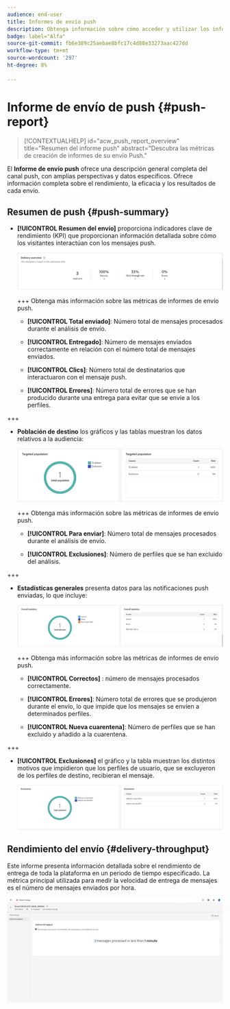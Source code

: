 ```yaml
---
audience: end-user
title: Informes de envío push
description: Obtenga información sobre cómo acceder y utilizar los informes de envío push
badge: label="Alfa"
source-git-commit: fb6e389c25aebae8bfc17c4d88e33273aac427dd
workflow-type: tm+mt
source-wordcount: '297'
ht-degree: 8%

---
```


# Informe de envío de push {#push-report}

>[!CONTEXTUALHELP]
>id="acw_push_report_overview"
>title="Resumen del informe push"
>abstract="Descubra las métricas de creación de informes de su envío Push."

El **Informe de envío push** ofrece una descripción general completa del canal push, con amplias perspectivas y datos específicos. Ofrece información completa sobre el rendimiento, la eficacia y los resultados de cada envío.

## Resumen de push {#push-summary}

* **[!UICONTROL Resumen del envío]** proporciona indicadores clave de rendimiento (KPI) que proporcionan información detallada sobre cómo los visitantes interactúan con los mensajes push.

  ![](assets/reporting_push_3.png)

  +++ Obtenga más información sobre las métricas de informes de envío push.

   * **[!UICONTROL Total enviado]**: Número total de mensajes procesados durante el análisis de envío.

   * **[!UICONTROL Entregado]**: Número de mensajes enviados correctamente en relación con el número total de mensajes enviados.

   * **[!UICONTROL Clics]**: Número total de destinatarios que interactuaron con el mensaje push.

   * **[!UICONTROL Errores]**: Número total de errores que se han producido durante una entrega para evitar que se envíe a los perfiles.

+++

* **Población de destino** los gráficos y las tablas muestran los datos relativos a la audiencia:

  ![](assets/reporting_push_4.png)

  +++ Obtenga más información sobre las métricas de informes de envío push.

   * **[!UICONTROL Para enviar]**: Número total de mensajes procesados durante el análisis de envío.

   * **[!UICONTROL Exclusiones]**: Número de perfiles que se han excluido del análisis.

+++

* **Estadísticas generales** presenta datos para las notificaciones push enviadas, lo que incluye:

  ![](assets/reporting_push_5.png)

  +++ Obtenga más información sobre las métricas de informes de envío push.

   * **[!UICONTROL Correctos]** : número de mensajes procesados correctamente.

   * **[!UICONTROL Errores]**: Número total de errores que se produjeron durante el envío, lo que impide que los mensajes se envíen a determinados perfiles.

   * **[!UICONTROL Nueva cuarentena]**: Número de perfiles que se han excluido y añadido a la cuarentena.

+++

* **[!UICONTROL Exclusiones]** el gráfico y la tabla muestran los distintos motivos que impidieron que los perfiles de usuario, que se excluyeron de los perfiles de destino, recibieran el mensaje.

  ![](assets/reporting_push_6.png)

## Rendimiento del envío {#delivery-throughput}

Este informe presenta información detallada sobre el rendimiento de entrega de toda la plataforma en un periodo de tiempo especificado. La métrica principal utilizada para medir la velocidad de entrega de mensajes es el número de mensajes enviados por hora.

![](assets/reporting_push_2.png)
